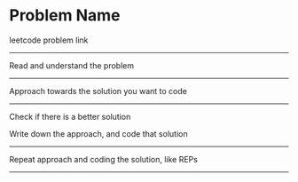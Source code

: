 # Problem Name

leetcode problem link

---

Read and understand the problem

---

Approach towards the solution you want to code

---

Check if there is a better solution

Write down the approach, and code that solution

---

Repeat approach and coding the solution, like REPs

---

